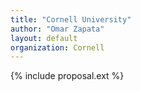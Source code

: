 ```yaml
---
title: "Cornell University"
author: "Omar Zapata"
layout: default
organization: Cornell
---
```


{% include proposal.ext %}
